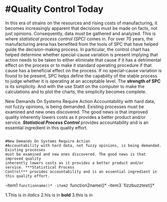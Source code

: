 #Quality Control Today
========================================

In this era of strains on the resources and rising costs of manufacturing, it becomes
increasingly apparent that decisions must be made on facts, not just opinions.
Consequently, data must be gathered and analyzed. This is where *statistical process
control (SPC)* comes in. For over 70 years, the manufacturing arena has benefited from
the tools of SPC that have helped guide the decision-making process. In particular, the
control chart has helped determine whether special-cause variation is present implying
that action needs to be taken to either eliminate that cause if it has a detrimental effect on
the process or to make it standard operating procedure if that cause has a beneficial
effect on the process. If no special-cause variation is found to be present, SPC helps
define the capability of the stable process to judge whether it is operating at an
acceptable level.
The **strength of SPC** is its simplicity. And with the use Statit on the computer to make the
calculations and to plot the charts, the simplicity becomes complete.

New Demands On Systems Require Action
Accountability with hard data, not fuzzy opinions, is being demanded. Existing processes
must be examined and new ones discovered. The good news is that improved quality
inherently lowers costs as it provides a better product and/or service. ***Statistical Process
Control*** provides accountability and is an essential ingredient in this quality effort.

<pre><code>
#New Demands On Systems Require Action
#Accountability with hard data, not fuzzy opinions, is being demanded. Existing processes
must be examined and new ones discovered. The good news is that improved quality
inherently lowers costs as it provides a better product and/or service. ***Statistical Process
Control*** provides accountability and is an essential ingredient in this quality effort.
</code></pre>

-item1 `functionname()*
-item2 `function2name()*
-item3 `fizzbuzztest()*

1.This is in *italics*
2.his is in **bold**
3.this is in 
